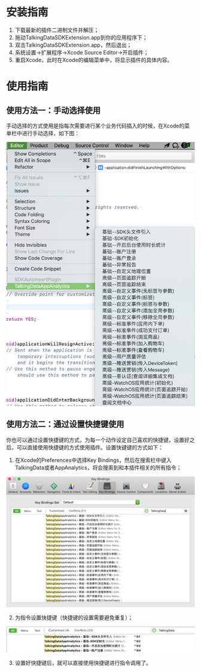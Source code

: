 # 安装指南

1. 下载最新的插件二进制文件并解压；
2. 拖动TalkingDataSDKExtension.app到你的应用程序下；
3. 双击TalkingDataSDKExtension.app，然后退出；
4. 系统设置->扩展程序->Xcode Source Editor->开启插件；
5. 重启Xcode，此时在Xcode的编辑菜单中，将显示插件的具体内容。

# 使用指南

## 使用方法一：手动选择使用

手动选择的方式使用是指每次需要进行某个业务代码插入的时候，在Xcode的菜单栏中进行手动选择，如下图：

![](demo1.png)

## 使用方法二：通过设置快捷键使用

你也可以通过设置快捷键的方式，为每一个动作设定自己喜欢的快捷键，设置好之后，可以直接使用快捷键的方式使用插件。设置快键键的方式如下：

1. 在Xcode的Preferences中选择Key Bindings，然后在搜索栏中键入TalkingData或者AppAnalytics，将会搜索到和本插件相关的所有指令；

![](demo2.png)

2. 为指令设置快捷键（快捷键的设置需要避免重复）；

![](demo3.png)

3. 设置好快捷键后，就可以直接使用快捷键进行指令调用了。
